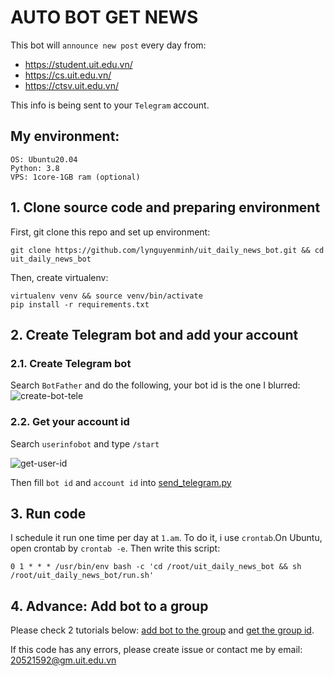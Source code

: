 # AUTO BOT GET NEWS

This bot will `announce new post` every day from:
* https://student.uit.edu.vn/ 
* https://cs.uit.edu.vn/
* https://ctsv.uit.edu.vn/

This info is being sent to your `Telegram` account.

## My environment: 
```
OS: Ubuntu20.04
Python: 3.8
VPS: 1core-1GB ram (optional)
```

## 1. Clone source code and preparing environment
First, git clone this repo and set up environment: 
```
git clone https://github.com/lynguyenminh/uit_daily_news_bot.git && cd uit_daily_news_bot
```
Then, create virtualenv:
```
virtualenv venv && source venv/bin/activate
pip install -r requirements.txt
```

## 2. Create Telegram bot and add your account
### 2.1. Create Telegram bot
Search `BotFather` and do the following, your bot id is the one I blurred: 
![create-bot-tele](https://user-images.githubusercontent.com/82688630/212620535-a96191e0-dda4-4f81-91bd-d7721ac4f098.png)


### 2.2. Get your account id
Search `userinfobot` and type `/start`

![get-user-id](https://user-images.githubusercontent.com/82688630/212620716-bc73a477-a937-4a55-a66d-2b955ffc0c04.png)


Then fill `bot id` and `account id` into [send_telegram.py](./src/send_telegram.py)

## 3. Run code
I schedule it run one time per day at `1.am`. To do it, i use `crontab`.On Ubuntu, open crontab by `crontab -e`. 
Then write this script: 
```
0 1 * * * /usr/bin/env bash -c 'cd /root/uit_daily_news_bot && sh /root/uit_daily_news_bot/run.sh'
```

## 4. Advance: Add bot to a group
Please check 2 tutorials below: [add bot to the group](https://www.youtube.com/watch?v=gk_tPOY1TDM) and [get the group id](https://stackoverflow.com/a/32572159).

If this code has any errors, please create issue or contact me by email: 20521592@gm.uit.edu.vn
